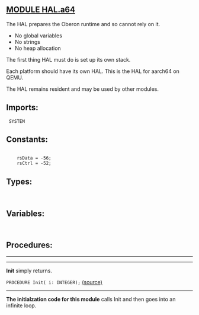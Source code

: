 
## [MODULE HAL.a64](https://github.com/io-core/Bootloaders/blob/main/HAL.a64.Mod)
The HAL prepares the Oberon runtime and so cannot rely on it.

* No global variables
* No strings
* No heap allocation

The first thing HAL must do is set up its own stack.

Each platform should have its own HAL. This is the HAL for aarch64 on QEMU.

The HAL remains resident and may be used by other modules.


  ## Imports:
` SYSTEM`

## Constants:
```

    rsData = -56; 
    rsCtrl = -52;

```
## Types:
```


```
## Variables:
```


```
## Procedures:
---
---
**Init** simply returns.

`PROCEDURE Init( i: INTEGER);` [(source)](https://github.com/io-core/Bootloaders/blob/main/HAL.a64.Mod#L35)

---
**The initialzation code for this module** calls Init and then goes into an infinite loop.

